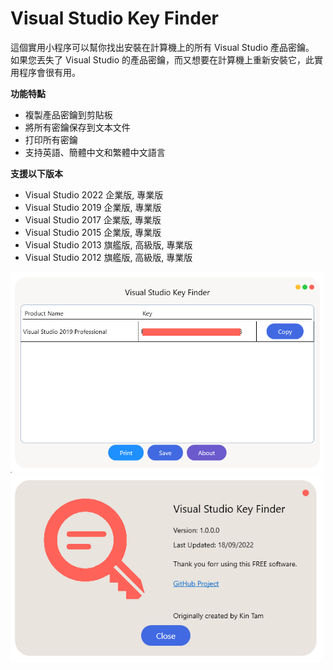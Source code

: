 # Visual Studio Key Finder

這個實用小程序可以幫你找出安裝在計算機上的所有 Visual Studio 產品密鑰。 <br/>
如果您丟失了 Visual Studio 的產品密鑰，而又想要在計算機上重新安裝它，此實用程序會很有用。

**功能特點**
- 複製產品密鑰到剪貼板
- 將所有密鑰保存到文本文件
- 打印所有密鑰
- 支持英語、簡體中文和繁體中文語言

**支援以下版本**
- Visual Studio 2022 企業版, 專業版
- Visual Studio 2019 企業版, 專業版
- Visual Studio 2017 企業版, 專業版
- Visual Studio 2015 企業版, 專業版
- Visual Studio 2013 旗艦版, 高級版, 專業版
- Visual Studio 2012 旗艦版, 高級版, 專業版

<img src="sample.png" width="500" />
<img src="about.png" width="500" />